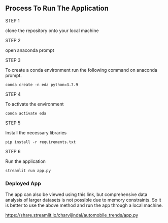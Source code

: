 ## Process To Run The Application

STEP 1

clone the repository onto your local machine


STEP 2

open anaconda prompt

STEP 3

To create a conda environment run the following command on anaconda prompt.

```
conda create -n eda python=3.7.9
```

STEP 4

To activate the environment

```
conda activate eda
```

STEP 5

Install the necessary libraries

```
pip install -r requirements.txt
```

STEP 6

Run the application

```
streamlit run app.py
```



### Deployed App

The app can also be viewed using this link, but comprehensive data analysis of larger datasets is not possible due to memory constraints. So it is better to use the above method and run the app through a local machine.

https://share.streamlit.io/charvijindal/automobile_trends/app.py

